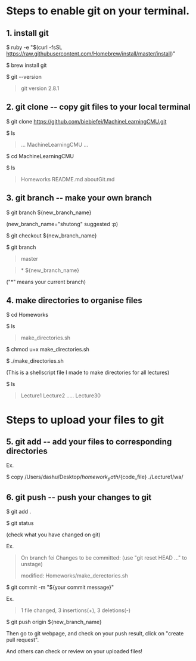 # Steps to enable git on your terminal.

## 1. install git
$ ruby -e "$(curl -fsSL https://raw.githubusercontent.com/Homebrew/install/master/install)"

$ brew install git

$ git --version

> git version 2.8.1

## 2. git clone -- copy git files to your local terminal

$ git clone https://github.com/biebiefei/MachineLearningCMU.git

$ ls

> ... MachineLearningCMU ...

$ cd MachineLearningCMU

$ ls

> Homeworks	README.md aboutGit.md

## 3. git branch -- make your own branch

$ git branch ${new_branch_name}

(new_branch_name="shutong" suggested :p)

$ git checkout ${new_branch_name}

$ git branch

> master

> \* ${new_branch_name}

("*" means your current branch)

## 4. make directories to organise files

$ cd Homeworks

$ ls

> make_directories.sh

$ chmod u+x make_directories.sh

$ ./make_directories.sh

(This is a shellscript file I made to make directories for all lectures)

$ ls

> Lecture1 Lecture2 ..... Lecture30

# Steps to upload your files to git

## 5. git add -- add your files to corresponding directories

Ex.

$ copy /Users/dashu/Desktop/${homework_path}/${code_file} ./Lecture1/wa/

## 6. git push -- push your changes to git

$ git add .

$ git status

(check what you have changed on git)

Ex.

> On branch fei
> Changes to be committed:
>   (use "git reset HEAD <file>..." to unstage)
>
>	modified:   Homeworks/make_derectories.sh

$ git commit -m "${your commit message}"

Ex.

> 1 file changed, 3 insertions(+), 3 deletions(-)

$ git push origin ${new_branch_name}

Then go to git webpage, and check on your push result, click on "create pull request".

And others can check or review on your uploaded files!

